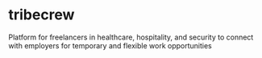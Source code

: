 # tribecrew
Platform for freelancers in healthcare, hospitality, and security to connect with employers for temporary and flexible work opportunities
